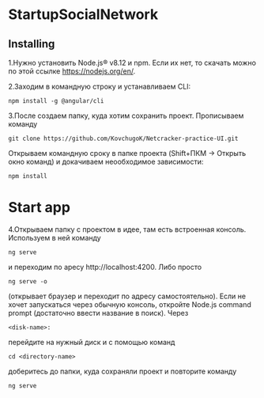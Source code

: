 
# StartupSocialNetwork
## Installing
1.Нужно установить Node.js® v8.12 и npm. Eсли их нет, то скачать можно по этой ссылке https://nodejs.org/en/.

2.Заходим в командную строку и устанавливаем CLI:
```
npm install -g @angular/cli
```
3.После создаем папку, куда хотим сохранить проект. Прописываем команду
```
git clone https://github.com/KovchugoK/Netcracker-practice-UI.git
```
Открываем командную сроку в папке проекта (Shift+ПКМ -> Открыть окно команд) и докачиваем неообходимое зависимости:
```
npm install
```

# Start app
4.Открываем папку с проектом в идее, там есть встроенная консоль.
Используем в ней команду 
```
ng serve 
```
и переходим по аресу http://localhost:4200. Либо просто 
```
ng serve -o
```
(открывает браузер и переходит по адресу самостоятельно).
Если не хочет запускаться через обычную консоль, откройте Node.js command prompt (достаточно ввести название в поиск). Через
```
<disk-name>:
```
  перейдите на нужный диск и с помощью команд 
```
cd <directory-name>
```
доберитесь до папки, куда сохраняли проект и повторите команду 
```
ng serve
```

